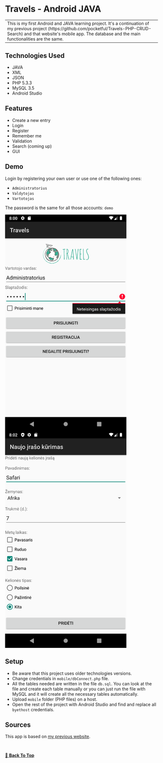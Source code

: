# Travels - Android JAVA

<table>
<tr>
<td>
This is my first Android and JAVA learning project. It's a continuation of my previous project (https://github.com/pocketful/Travels-PHP-CRUD-Search) and that website's mobile app. The database and the main functionalities are the same.
</td>
</tr>
</table>

## Technologies Used

* JAVA
* XML
* JSON
* PHP 5.3.3
* MySQL 3.5
* Android Studio

## Features

* Create a new entry
* Login
* Register
* Remember me
* Validation
* Search (coming up)
* GUI

## Demo

Login by registering your own user or use one of the following ones:

* `Administratorius`
* `Valdytojas`
* `Vartotojas`

The password is the same for all those accounts: `demo`  

<img src="./pictures/screenshot1.png" alt="screenshot" width="400" align="left">
<img src="./pictures/screenshot2.png" alt="screenshot" width="400">


## Setup

* Be aware that this project uses older technologies versions.
* Change credentials in `mobile/dbConnect.php` file.
* All the tables needed are written in the file `db.sql`. You can look at the file and create each table manually or you can just run the file with MySQL and it will create all the necessary tables automatically.
* Upload `mobile` folder (PHP files) on a host.
* Open the rest of the project with Android Studio and find and replace all `byethost` credentials.

## Sources
This app is based on [my previous website](https://github.com/pocketful/Travels-PHP-CRUD-Search).

<br/>

[:arrow_up_small: **Back To Top**](#top)